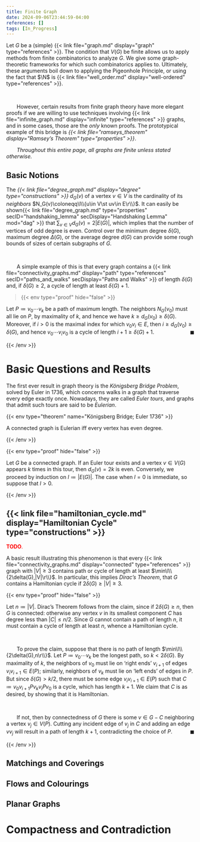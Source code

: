 ```yaml
---
title: Finite Graph
date: 2024-09-06T23:44:59-04:00
references: []
tags: [In_Progress]
---
```


Let $G$ be a (simple) {{< link file="graph.md" display="graph" type="references" >}}. The condition that $V(G)$ be finite allows us to apply methods from finite combinatorics to analyze $G$. We give some graph-theoretic frameworks for which such combinatorics applies to. Ultimately, these arguments boil down to applying the Pigeonhole Principle, or using the fact that $\N$ is {{< link file="well_order.md" display="well-ordered" type="references" >}}.

<br>

&emsp;&emsp;However, certain results from finite graph theory have more elegant proofs if we are willing to use techniques involving {{< link file="infinite_graph.md" display="infinite" type="references" >}} graphs, and in some cases, those are the *only* known proofs. The prototypical example of this bridge is *{{< link file="ramseys_theorem" display="Ramsey’s Theorem" type="properties" >}}*.

<div class="space"></div>

&emsp;&emsp;*Throughout this entire page, all graphs are finite unless stated otherwise.*

## Basic Notions

The *{{< link file="degree_graph.md" display="degree" type="constructions" >}}* $d_G(v)$ of a vertex $v\in V$ is the cardinality of its *neighbors* $N_G(v)\coloneqq\l\\{u\in V\st uv\in E\r\\}$. It can easily be shown{{< link file="degree_graph.md" type="properties" secID="handshaking_lemma" secDisplay="Handshaking Lemma" mod="dag" >}} that $\sum_{v\in V}d_G(v)=2|E(G)|$, which implies that the number of vertices of odd degree is even. Control over the minimum degree $\delta(G)$, maximum degree $\Delta(G)$, or the average degree $d(G)$ can provide some rough bounds of sizes of certain subgraphs of $G$.

<br>

&emsp;&emsp;A simple example of this is that every graph contains a {{< link file="connectivity_graphs.md" display="path" type="references" secID="paths_and_walks" secDisplay="Paths and Walks" >}} of length $\delta(G)$ and, if $\delta(G)\geq2$, a cycle of length at least $\delta(G)+1$.

>{{< env type="proof" hide="false" >}}

Let $P\coloneqq v_0\cdots v_k$ be a path of maximum length. The neighbors $N_G(v_0)$ must all lie on $P$, by maximality of $k$, and hence we have $k\geq d_G(v_0)\geq\delta(G)$. Moreover, if $i>0$ is the maximal index for which $v_0v_i\in E$, then $i\geq d_G(v_0)\geq\delta(G)$, and hence $v_0\cdots v_iv_0$ is a cycle of length $i+1\geq\delta(G)+1$.<span style="float:right;">$\blacksquare$</span>

{{< /env >}}

# Basic Questions and Results

The first ever result in graph theory is the *Königsberg Bridge Problem*, solved by Euler in 1736, which concerns walks in a graph that traverse every edge exactly once. Nowadays, they are called *Euler tours*, and graphs that admit such tours are said to be *Eulerian*.

{{< env type="theorem" name="Königsberg Bridge; Euler 1736" >}}

A connected graph is Eulerian iff every vertex has even degree.

{{< /env >}}

{{< env type="proof" hide="false" >}}

Let $G$ be a connected graph. If an Euler tour exists and a vertex $v\in V(G)$ appears $k$ times in this tour, then $d_G(v)=2k$ is even. Conversely, we proceed by induction on $l\coloneqq|E(G)|$. The case when $l=0$ is immediate, so suppose that $l>0$.

{{< /env >}}

## {{< link file="hamiltonian_cycle.md" display="Hamiltonian Cycle" type="constructions" >}}

<span style="color:red">**TODO**.</span>

A basic result illustrating this phenomenon is that every {{< link file="connectivity_graphs.md" display="connected" type="references" >}} graph with $|V|\geq3$ contains path or cycle of length at least $\min\l\\{2\delta(G),|V|\r\\}$. In particular, this implies *Dirac’s Theorem*, that $G$ contains a Hamiltonian cycle if $2\delta(G)\geq|V|\geq3$.

<div class="space"></div>

{{< env type="proof" hide="false" >}}

Let $n\coloneqq|V|$. Dirac’s Theorem follows from the claim, since if $2\delta(G)\geq n$, then $G$ is connected: otherwise any vertex $v$ in its smallest component $C$ has degree less than $|C|\leq n/2$. Since $G$ cannot contain a path of length $n$, it must contain a cycle of length at least $n$, whence a Hamiltonian cycle.

<br>

&emsp;&emsp;To prove the claim, suppose that there is no path of length $\min\l\\{2\delta(G),n\r\\}$. Let $P\coloneqq v_0\cdots v_k$ be the longest path, so $k<2\delta(G)$. By maximality of $k$, the neighbors of $v_0$ must lie on ‘right ends’ $v_{i+1}$ of edges $v_iv_{i+1}\in E(P)$; similarly, neighbors of $v_k$ must lie on ‘left ends’ of edges in $P$. But since $\delta(G)>k/2$, there must be some edge $v_iv_{i+1}\in E(P)$ such that $C\coloneqq v_0v_{i+1}Pv_kv_iPv_0$ is a cycle, which has length $k+1$. We claim that $C$ is as desired, by showing that it is Hamiltonian.

<br>

&emsp;&emsp;If not, then by connectedness of $G$ there is some $v\in G-C$ neighboring a vertex $v_j\in V(P)$. Cutting any incident edge of $v_j$ in $C$ and adding an edge $vv_j$ will result in a path of length $k+1$, contradicting the choice of $P$.<span style="float:right;">$\blacksquare$</span>

{{< /env >}}

## Matchings and Coverings

## Flows and Colourings

## Planar Graphs

# Compactness and Contradiction
